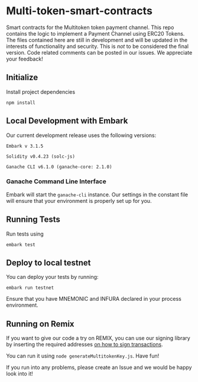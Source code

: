 # Multi-token-smart-contracts
Smart contracts for the Multitoken token payment channel. This repo contains the logic to implement a Payment Channel using ERC20 Tokens. The files contained here are still in development and will be updated in the interests of functionality and security. This is *not* to be considered the final version. Code related comments can be posted in our issues. We appreciate your feedback!

## Initialize

Install project dependencies

`npm install`   

## Local Development with Embark 

Our current development release uses the following versions: 
```
Embark v 3.1.5 

Solidity v0.4.23 (solc-js)

Ganache CLI v6.1.0 (ganache-core: 2.1.0)
```

### Ganache Command Line Interface  

Embark will start the `ganache-cli` instance. Our settings in the constant file will ensure that your environment is properly set up for you. 

## Running Tests

Run tests using

`embark test`

## Deploy to local testnet

You can deploy your tests by running: 

`embark run testnet` 

Ensure that you have MNEMONIC and INFURA declared in your process environment. 

## Running on Remix 

If you want to give our code a try on REMIX, you can use our signing library by inserting the required addresses [on how to sign transactions](https://github.com/STKtoken/Multi-Token-smart-contracts/wiki/How-to-Sign-Transactions). 

You can run it using `node generateMultitokenKey.js`. Have fun! 

If you run into any problems, please create an Issue and we would be happy look into it! 
